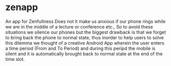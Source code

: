 # zenapp
An app for Zenfullness
Does not it make us anxious if our phone rings while we are in the middle of a lecture or conference etc., So to avoid these situations
we silence our phones but the biggest drawback is that we forget to bring back the phone to normal state, thus inorder to help users to 
solve this dilemma we thought of a creative Android App wherein the user enters a time period (From and To Period) and during this peripd the 
mobile is silent and it is automatically brought back to normal state at the end of the time slot.
